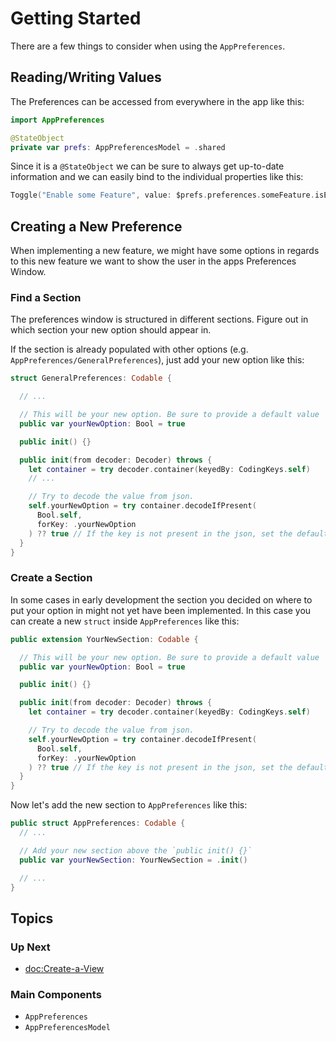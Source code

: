 # Getting Started

There are a few things to consider when using the ``AppPreferences``.

## Reading/Writing Values

The Preferences can be accessed from everywhere in the app like this:

```swift
import AppPreferences

@StateObject
private var prefs: AppPreferencesModel = .shared
```

Since it is a `@StateObject` we can be sure to always get up-to-date information and we can easily bind to the individual properties like this:

```swift
Toggle("Enable some Feature", value: $prefs.preferences.someFeature.isEnabled)
```

## Creating a New Preference

When implementing a new feature, we might have some options in regards to this new feature we want to show the user in the apps Preferences Window.

### Find a Section

The preferences window is structured in different sections. Figure out in which section your new option should appear in.

If the section is already populated with other options (e.g. ``AppPreferences/GeneralPreferences``), just add your new option like this:

```swift
struct GeneralPreferences: Codable {

  // ...

  // This will be your new option. Be sure to provide a default value
  public var yourNewOption: Bool = true

  public init() {}

  public init(from decoder: Decoder) throws {
    let container = try decoder.container(keyedBy: CodingKeys.self)
    // ...

    // Try to decode the value from json.
    self.yourNewOption = try container.decodeIfPresent(
      Bool.self, 
      forKey: .yourNewOption
    ) ?? true // If the key is not present in the json, set the default value
  }
}
```

### Create a Section

In some cases in early development the section you decided on where to put your option in might not yet have been implemented. In this
case you can create a new `struct` inside ``AppPreferences`` like this:

```swift
public extension YourNewSection: Codable {

  // This will be your new option. Be sure to provide a default value
  public var yourNewOption: Bool = true

  public init() {}

  public init(from decoder: Decoder) throws {
    let container = try decoder.container(keyedBy: CodingKeys.self)

    // Try to decode the value from json.
    self.yourNewOption = try container.decodeIfPresent(
      Bool.self, 
      forKey: .yourNewOption
    ) ?? true // If the key is not present in the json, set the default value
  }
}
```

Now let's add the new section to ``AppPreferences`` like this:

```swift
public struct AppPreferences: Codable {
  // ...

  // Add your new section above the `public init() {}`
  public var yourNewSection: YourNewSection = .init()

  // ...
}
```

## Topics

### Up Next

- <doc:Create-a-View>

### Main Components

- ``AppPreferences``
- ``AppPreferencesModel``
